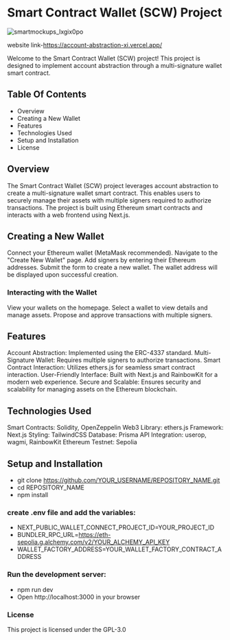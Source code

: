 # Smart Contract Wallet (SCW) Project
![smartmockups_lxgix0po](https://github.com/AYOO117/AccountAbstraction/assets/97744998/b8c4eb11-7648-4c6c-b493-50f447b7bdfb)

website link-https://account-abstraction-xi.vercel.app/

Welcome to the Smart Contract Wallet (SCW) project! This project is designed to implement account abstraction through a multi-signature wallet smart contract.

## Table Of Contents
- Overview
- Creating a New Wallet
- Features
- Technologies Used
- Setup and Installation
- License

## Overview
The Smart Contract Wallet (SCW) project leverages account abstraction to create a multi-signature wallet smart contract. This enables users to securely manage their assets with multiple signers required to authorize transactions. The project is built using Ethereum smart contracts and interacts with a web frontend using Next.js.

## Creating a New Wallet
Connect your Ethereum wallet (MetaMask recommended).
Navigate to the "Create New Wallet" page.
Add signers by entering their Ethereum addresses.
Submit the form to create a new wallet. The wallet address will be displayed upon successful creation.

### Interacting with the Wallet
View your wallets on the homepage.
Select a wallet to view details and manage assets.
Propose and approve transactions with multiple signers.


## Features
Account Abstraction: Implemented using the ERC-4337 standard.
Multi-Signature Wallet: Requires multiple signers to authorize transactions.
Smart Contract Interaction: Utilizes ethers.js for seamless smart contract interaction.
User-Friendly Interface: Built with Next.js and RainbowKit for a modern web experience.
Secure and Scalable: Ensures security and scalability for managing assets on the Ethereum blockchain.

## Technologies Used
Smart Contracts: Solidity, OpenZeppelin
Web3 Library: ethers.js
Framework: Next.js
Styling: TailwindCSS
Database: Prisma
API Integration: userop, wagmi, RainbowKit
Ethereum Testnet: Sepolia

## Setup and Installation
- git clone https://github.com/YOUR_USERNAME/REPOSITORY_NAME.git
- cd REPOSITORY_NAME
- npm install
### create .env file and add the variables:
- NEXT_PUBLIC_WALLET_CONNECT_PROJECT_ID=YOUR_PROJECT_ID
- BUNDLER_RPC_URL=https://eth-sepolia.g.alchemy.com/v2/YOUR_ALCHEMY_API_KEY
- WALLET_FACTORY_ADDRESS=YOUR_WALLET_FACTORY_CONTRACT_ADDRESS
### Run the development server:
- npm run dev
- Open http://localhost:3000 in your browser

### License
This project is licensed under the GPL-3.0


